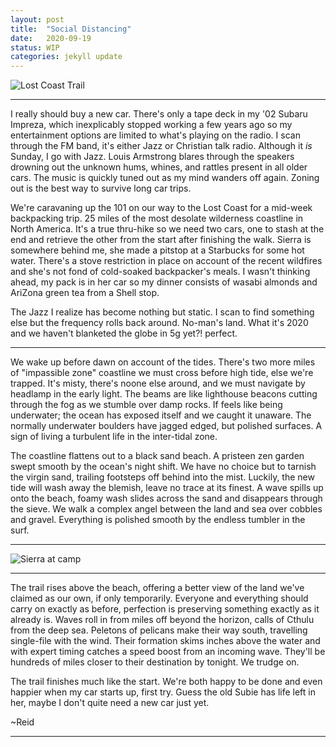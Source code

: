 ```yaml
---
layout: post
title:  "Social Distancing"
date:   2020-09-19
status: WIP
categories: jekyll update
--- 
```

![Lost Coast Trail][coast]

---
I really should buy a new car.  There's only a tape deck in my '02 Subaru Impreza, which inexplicably stopped working a few years ago so my entertainment options are limited to what's playing on the radio.  I scan through the FM band, it's either Jazz or Christian talk radio.  Although it *is* Sunday, I go with Jazz. Louis Armstrong blares through the speakers drowning out the unknown hums, whines, and rattles present in all older cars.  The music is quickly tuned out as my mind wanders off again.  Zoning out is the best way to survive long car trips.

We're caravaning up the 101 on our way to the Lost Coast for a mid-week backpacking trip.  25 miles of the most desolate wilderness coastline in North America.  It's a true thru-hike so we need two cars, one to stash at the end and retrieve the other from the start after finishing the walk.  Sierra is somewhere behind me, she made a pitstop at a Starbucks for some hot water.  There's a stove restriction in place on account of the recent wildfires and she's not fond of cold-soaked backpacker's meals.  I wasn't thinking ahead, my pack is in her car so my dinner consists of wasabi almonds and AriZona green tea from a Shell stop.

The Jazz I realize has become nothing but static.  I scan to find something else but the frequency rolls back around.  No-man's land.  What it's 2020 and we haven't blanketed the globe in 5g yet?! perfect.

---

We wake up before dawn on account of the tides.  There's two more miles of "impassible zone" coastline we must cross before high tide, else we're trapped.  It's misty, there's noone else around, and we must navigate by headlamp in the early light.  The beams are like lighthouse beacons cutting through the fog as we stumble over damp rocks.  If feels like being underwater; the ocean has exposed itself and we caught it unaware.  The normally underwater boulders have jagged edged, but polished surfaces.  A sign of living a turbulent life in the inter-tidal zone.

The coastline flattens out to a black sand beach.  A pristeen zen garden swept smooth by the ocean's night shift.  We have no choice but to tarnish the virgin sand, trailing footsteps off behind into the mist.  Luckily, the new tide will wash away the blemish, leave no trace at its finest. A wave spills up onto the beach, foamy wash slides across the sand and disappears through the sieve.  We walk a complex angel between the land and sea over cobbles and gravel.  Everything is polished smooth by the endless tumbler in the surf.

---
![Sierra at camp][camp]

---

The trail rises above the beach, offering a better view of the land we've claimed as our own, if only temporarily.  Everyone and everything should carry on exactly as before, perfection is preserving something exactly as it already is.  Waves roll in from miles off beyond the horizon, calls of Cthulu from the deep sea.  Peletons of pelicans make their way south, travelling single-file with the wind.  Their formation skims inches above the water and with expert timing catches a speed boost from an incoming wave.  They'll be hundreds of miles closer to their destination by tonight.  We trudge on.

The trail finishes much like the start.  We're both happy to be done and even happier when my car starts up, first try.  Guess the old Subie has life left in her, maybe I don't quite need a new car just yet.

~Reid

---

[coast]: https://lh3.googleusercontent.com/QUdSuNU-vWiJDoCJZ8Pf4M0aPq-1oYsDfHk_9sE_YA_EPciMh-gAFBDCDSzlQ7QJGG9nHLDJalUYvqcOvsroiL41p7-OFbLZM3E6oau4ZvKqgIlqihm_bEo9fFadlg0jyYDXzA5w2Q=w2400 "Trail wanders along the coast"

[camp]: https://lh3.googleusercontent.com/RMYZUvf3y2-zPLna4b5tndNugZ2N4obL47uZOZWJfFhO-5OgOziQcoRms_Ahd-o6oG1I0qt9wfcdMlm4o7n57XrrbE0j5QkfyGZ81nZJfPrryDJyplHt7SzikUtPnS7C31oVinknkQ=w2400 "Sierra at camp"
<!--stackedit_data:
eyJoaXN0b3J5IjpbNTY5NDMzMzRdfQ==
-->
